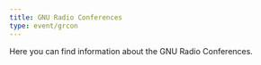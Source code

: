 ```yaml
---
title: GNU Radio Conferences
type: event/grcon
---
```


Here you can find information about the GNU Radio Conferences.
